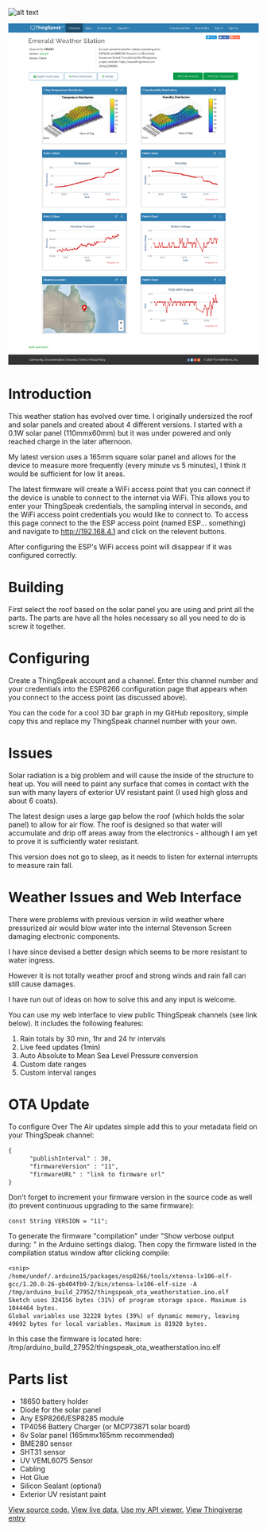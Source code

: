 ![alt text](https://clinetworking.files.wordpress.com/2019/04/img-19a2623656723d26aa2b3c141b01881f-v.jpg)

![alt text](https://raw.githubusercontent.com/wilyarti/weather_station/master/FireShot%20Capture%20002%20-%20Emerald%20Weather%20Station%20-%20ThingSpea_%20-%20https___thingspeak.com_channels_645847.png)
# Introduction
This weather station has evolved over time. I originally undersized the roof and solar panels and created about 4 different versions. I started with a 0.1W solar panel (110mmx60mm) but it was under powered and only reached charge in the later afternoon.

My latest version uses a 165mm square solar panel and allows for the device to measure more frequently (every minute vs 5 minutes), I think it would be sufficient for low lit areas.

The latest firmware will create a WiFi access point that you can connect if the device is unable to connect to the internet via WiFi. This allows you to enter your ThingSpeak credentials, the sampling interval in seconds, and the WiFi access point credentials you would like to connect to. To access this page connect to the the ESP access point (named ESP... something) and navigate to http://192.168.4.1 and click on the relevent buttons.

After configuring the ESP's WiFi access point will disappear if it was configured correctly.

# Building
First select the roof based on the solar panel you are using and print all the parts. The parts are have all the holes necessary so all you need to do is screw it together.

# Configuring
Create a ThingSpeak account and a channel. Enter this channel number and your credentials into the ESP8266 configuration page that appears when you connect to the access point (as discussed above).

You can the code for a cool 3D bar graph in my GitHub repository, simple copy this and replace my ThingSpeak channel number with your own.

# Issues
Solar radiation is a big problem and will cause the inside of the structure to heat up. You will need to paint any surface that comes in contact with the sun with many layers of exterior UV resistant paint (I used high gloss and about 6 coats).

The latest design uses a large gap below the roof (which holds the solar panel) to allow for air flow. The roof is designed so that water will accumulate and drip off areas away from the electronics - although I am yet to prove it is sufficiently water resistant.

This version does not go to sleep, as it needs to listen for external interrupts to measure rain fall.

# Weather Issues and Web Interface
There were problems with previous version in wild weather where pressurized air would blow water into the internal Stevenson Screen damaging electronic components.

I have since devised a better design which seems to be more resistant to water ingress.

However it is not totally weather proof and strong winds and rain fall can still cause damages.

I have run out of ideas on how to solve this and any input is welcome.

You can use my web interface to view public ThingSpeak channels (see link below). It includes the following features:

1. Rain totals by 30 min, 1hr and 24 hr intervals
2. Live feed updates (1min)
3. Auto Absolute to Mean Sea Level Pressure conversion
4. Custom date ranges 
5. Custom interval ranges

# OTA Update
To configure Over The Air updates simple add this to your metadata field on your ThingSpeak channel:
~~~~
{
      "publishInterval" : 30,
      "firmwareVersion" : "11",
      "firmwareURL" : "link to firmware url"
}
~~~~
Don't forget to increment your firmware version in the source code as well (to prevent continuous upgrading to the same firmware):
~~~~
const String VERSION = "11";

~~~~

To generate the firmware "compilation" under "Show verbose output during: " in the Arduino settings dialog. Then copy the firmware listed in the compilation status window after clicking compile:
~~~~
<snip>
/home/undef/.arduino15/packages/esp8266/tools/xtensa-lx106-elf-gcc/1.20.0-26-gb404fb9-2/bin/xtensa-lx106-elf-size -A /tmp/arduino_build_27952/thingspeak_ota_weatherstation.ino.elf
Sketch uses 324156 bytes (31%) of program storage space. Maximum is 1044464 bytes.
Global variables use 32228 bytes (39%) of dynamic memory, leaving 49692 bytes for local variables. Maximum is 81920 bytes.

~~~~

In this case the firmware is located here: /tmp/arduino_build_27952/thingspeak_ota_weatherstation.ino.elf

# Parts list
- 18650 battery holder
- Diode for the solar panel
- Any ESP8266/ESP8285 module 
- TP4056 Battery Charger (or MCP73871 solar board)
- 6v Solar panel (165mmx165mm recommended)
- BME280 sensor
- SHT31 sensor
- UV VEML6075 Sensor
- Cabling
- Hot Glue
- Silicon Sealant (optional)
- Exterior UV resistant paint

[View source code.](https://github.com/wilyarti/weather_station "Source code.")
[View live data.](https://thingspeak.com/channels/645847 "View live data.")
[Use my API viewer.](https://opens3.net/weatherstats.html "Custom API Viewer")
[View Thingiverse entry](https://www.thingiverse.com/thing:3601839)

